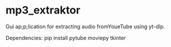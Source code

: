 # mp3_extraktor
Gui ap;p;lication for extracting audio fromYoueTube using yt-dlp.

Dependencies: pip install pytube moviepy tkinter

